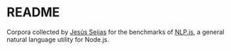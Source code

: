 # README

Corpora collected by [Jesús Seijas](https://github.com/jseijas/) for the
benchmarks of [NLP.js](ihttps://github.com/axa-group/nlp.js/), a general
natural language utility for Node.js.

